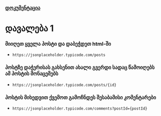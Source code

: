 ### [დოკუმენტაცია](EXPLAIN.md)

# დავალება 1

### მიიღეთ ყველა პოსტი და დაბეჭდეთ html-ში

- `https://jsonplaceholder.typicode.com/posts`

### პოსტზე დაჭერისას გახსენით ახალი გვერდი სადაც წამოიღებს ამ პოსტის მონაცემებს

- `https://jsonplaceholder.typicode.com/posts/{id}`

### პოსტის მიხედვით ქვემოთ გამოჩნდეს შესაბამისი კომენტარები

- `https://jsonplaceholder.typicode.com/comments?postId={postId}`

<!-- # დავალება 1

### გააკეთეთ ფილმების ვებგვერდი, ვიზუალი: 

https://koleji.coding-world.com/mvs


### ყველა ფილმის მიღება 

`https://koleji.coding-world.com/mvs/movies.php`

### კონრეტული ფილმის მიღება 

შეცვალეთ აიდი, რომელიც აქ არის 2

`https://koleji.coding-world.com/mvs/movie.php?id=2` -->




<!-- 
'id' => uniqid(),
'post_id' => $input['post_id'],
'author' => $input['author'],
'comment' => $input['comment'],
'timestamp' => date('Y-m-d H:i:s') -->